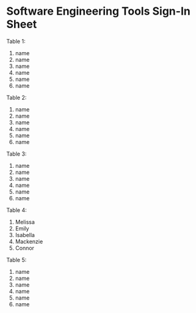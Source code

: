 # Software Engineering Tools Sign-In Sheet

Table 1:
1. name
2. name
3. name
4. name
5. name
6. name


Table 2:
1. name
2. name
3. name
4. name
5. name
6. name

Table 3:
1. name
2. name
3. name
4. name
5. name
6. name

Table 4:
1. Melissa
2. Emily
3. Isabella
4. Mackenzie
5. Connor

Table 5:
1. name
2. name
3. name
4. name
5. name
6. name


